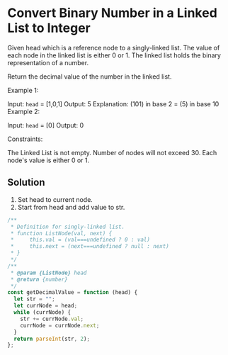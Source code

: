 # Convert Binary Number in a Linked List to Integer

Given head which is a reference node to a singly-linked list.
The value of each node in the linked list is either 0 or 1.
The linked list holds the binary representation of a number.

Return the decimal value of the number in the linked list.

Example 1:

Input: `head` = [1,0,1]
Output: 5
Explanation: (101) in base 2 = (5) in base 10
Example 2:

Input: `head` = [0]
Output: 0

Constraints:

The Linked List is not empty.
Number of nodes will not exceed 30.
Each node's value is either 0 or 1.

## Solution

1. Set head to current node.
2. Start from head and add value to str.

```javascript
/**
 * Definition for singly-linked list.
 * function ListNode(val, next) {
 *     this.val = (val===undefined ? 0 : val)
 *     this.next = (next===undefined ? null : next)
 * }
 */
/**
 * @param {ListNode} head
 * @return {number}
 */
const getDecimalValue = function (head) {
  let str = "";
  let currNode = head;
  while (currNode) {
    str += currNode.val;
    currNode = currNode.next;
  }
  return parseInt(str, 2);
};
```

